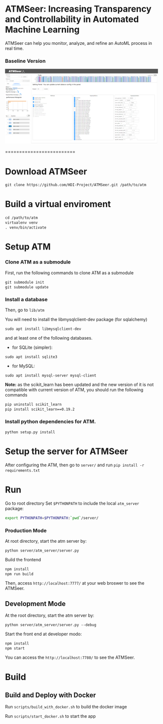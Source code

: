 # ATMSeer: Increasing Transparency and Controllability in Automated Machine Learning

ATMSeer can help you monitor, analyze, and refine an AutoML process in real time.

### Baseline Version

![The system overview](baseline.png)


=========================

# Download ATMSeer

```
git clone https://github.com/HDI-Project/ATMSeer.git /path/to/atm
```

# Build a virtual enviroment
```
cd /path/to/atm
virtualenv venv
. venv/bin/activate
```

# Setup ATM

### Clone ATM as a submodule
First, run the following commands to clone ATM as a submodule

```
git submodule init
git submodule update
```

### Install a database
Then, go to `lib/atm`

You will need to install the libmysqlclient-dev package (for sqlalchemy)

```
sudo apt install libmysqlclient-dev
```

and at least one of the following databases.

- for SQLite (simpler):
```
sudo apt install sqlite3
```

- for MySQL:
```
sudo apt install mysql-server mysql-client
```

**Note:** as the scikit_learn has been updated and the new version of it is not compatible with current version of ATM, you should run the following commands

```
pip uninstall scikit_learn
pip install scikit_learn==0.19.2
```

### Install python dependencies for ATM.
```
python setup.py install
```


# Setup the server for ATMSeer
After configuring the ATM, then go to `server/` and run `pip install -r requirements.txt`





# Run
Go to root directory
Set `$PYTHONPATH` to include the local `atm_server` package:
```bash
export PYTHONPATH=$PYTHONPATH:`pwd`/server/
```

### Production Mode
At root directory, start the atm server by:
```
python server/atm_server/server.py
```

Build the frontend

```
npm install
npm run build
```

Then, access `http://localhost:7777/` at your web broswer to see the ATMSeer.

## Development Mode


At the root directory, start the atm server by:
```
python server/atm_server/server.py --debug
```

Start the front end at developer modo:

```
npm install
npm start
```

You can access the `http://localhost:7780/` to see the ATMSeer.

# Build

## Build and Deploy with Docker

Run `scripts/build_with_docker.sh` to build the docker image

Run `scripts/start_docker.sh` to start the app